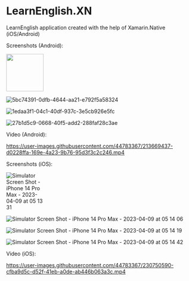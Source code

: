 # LearnEnglish.XN
LearnEnglish application created with the help of Xamarin.Native (iOS/Android) 

Screenshots (Android):

<img src="[https://user-images.githubusercontent.com/16319829/81180309-2b51f000-8fee-11ea-8a78-ddfe8c3412a7.png](https://github.com/mak100un/LearnEnglish.XN/blob/main/Screenshots/Android/android-1.jpeg)" width="100" >

![5bc74391-0dfb-4644-aa21-e792f5a58324](https://user-images.githubusercontent.com/44783367/213669387-378a3179-6bbf-4808-b6cc-9191f6c4417d.jpeg)

![1edaa3f1-04c1-40df-937c-3e5cb926e5fc](https://user-images.githubusercontent.com/44783367/213669371-2b97618b-985c-4f02-9122-e8a52f4ad1ef.jpeg)

![27b1d5c9-0668-40f5-add2-288faf28c3ae](https://user-images.githubusercontent.com/44783367/213669399-44042fb2-cfe6-4067-b86a-e29d46cdd583.jpeg)


Video (Android):

https://user-images.githubusercontent.com/44783367/213669437-d0228ffa-169e-4a23-9b76-95d3f3c2c246.mp4


Screenshots (iOS):

<div style="width: 100;">
  
  ![Simulator Screen Shot - iPhone 14 Pro Max - 2023-04-09 at 05 13 31](https://user-images.githubusercontent.com/44783367/230750733-fa2bf451-c801-467e-a70c-e33c8156c537.png)
  
</div>

![Simulator Screen Shot - iPhone 14 Pro Max - 2023-04-09 at 05 14 06](https://user-images.githubusercontent.com/44783367/230750740-f0f64bba-8c9f-4af8-9015-3d28aa380b1c.png)

![Simulator Screen Shot - iPhone 14 Pro Max - 2023-04-09 at 05 14 19](https://user-images.githubusercontent.com/44783367/230750765-03c50764-b634-4e8e-a0ad-fbb784c970f9.png)


![Simulator Screen Shot - iPhone 14 Pro Max - 2023-04-09 at 05 14 42](https://user-images.githubusercontent.com/44783367/230750783-ef19a749-a328-43af-94eb-1e0afe657d77.png)


Video (iOS):

https://user-images.githubusercontent.com/44783367/230750590-cfba9d5c-d52f-41eb-a0de-ab446b063a3c.mp4

